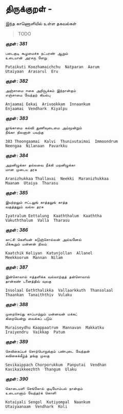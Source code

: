# திருக்குறள் - <ADHIGARAM> 


இந்த காணொளியில் உள்ள தகவல்கள் 


> TODO 


***குறள் : 381***

```
படைகுடி கூழமைச்சு நட்பரண் ஆறும்
உடையான் அரசரு ளேறு		

Pataikuti Koozhamaichchu  Natparan  Aarum
Utaiyaan  Arasarul  Eru 		
```

***குறள் : 382***

```
அஞ்சாமை ஈகை அறிவூக்கம் இந்நான்கும்
எஞ்சாமை வேந்தற் கியல்பு		

Anjaamai Eekai  Arivookkam  Innaankum
Enjaamai  Vendhark  Kiyalpu 		
```

***குறள் : 383***

```
தூங்காமை கல்வி துணிவுடைமை அம்மூன்றும்
நீங்கா நிலனாள் பவற்கு		

383 Thoongaamai  Kalvi  Thunivutaimai  Immoondrum
Neengaa  Nilanaan  Pavarkku 		
```

***குறள் : 384***

```
அறனிழுக்கா தல்லவை நீக்கி மறனிழுக்கா
மான முடைய தரசு		

Aranizhukkaa Thallavai  Neekki  Maranizhukkaa
Maanam  Utaiya  Tharasu 		
```

***குறள் : 385***

```
இயற்றலும் ஈட்டலுங் காத்தலுங் காத்த
வகுத்தலும் வல்ல தரசு		

Iyatralum Eettalung  Kaaththalum  Kaaththa
Vakuththalum  Valla  Tharasu 		
```

***குறள் : 386***

```
காட்சி கெளியன் கடுஞ்சொல்லன் அல்லனேல்
மீக்கூறும் மன்னன் நிலம்		

Kaatchik Keliyan  Katunjollan  Allanel
Meekkoorum  Mannan  Nilam 		
```

***குறள் : 387***

```
இன்சொலால் ஈத்தளிக்க வல்லாற்குத் தன்சொலால்
தான்கண் டனைத்திவ் வுலகு		

Insolaal Eeththalikka  Vallaarkkuth  Thansolaal
Thaankan  Tanaiththiv  Vulaku 		
```

***குறள் : 388***

```
முறைசெய்து காப்பாற்றும் மன்னவன் மக்கட்
கிறையென்று வைக்கப் படும்		

Muraiseydhu Kaappaatrum  Mannavan  Makkatku
Iraiyendru  Vaikkap  Patum 		
```

***குறள் : 389***

```
செவிகைப்பச் சொற்பொறுக்கும் பண்புடை வேந்தன்
கவிகைக்கீழ்த் தங்கு முலகு		

Sevikaippach Chorporukkum  Panputai  Vendhan
Kavikaikkeezhth  Thangum  Ulaku 		
```

***குறள் : 390***

```
கொடையளி செங்கோல் குடியோம்பல் நான்கும்
உடையானாம் வேந்தர்க் கொளி		

Kotaiyali Sengol  Kutiyompal  Naankum
Utaiyaanaam  Vendhark  Koli 		
```

